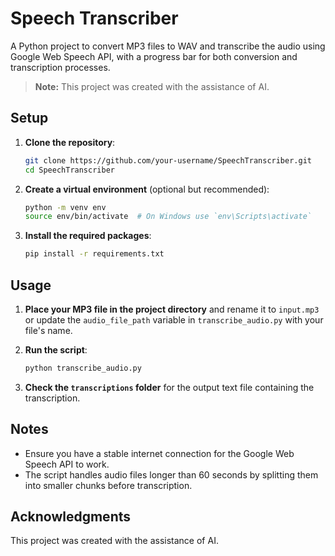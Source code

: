 # Speech Transcriber

A Python project to convert MP3 files to WAV and transcribe the audio using Google Web Speech API, with a progress bar for both conversion and transcription processes.

> **Note:** This project was created with the assistance of AI.

## Setup

1. **Clone the repository**:
    ```sh
    git clone https://github.com/your-username/SpeechTranscriber.git
    cd SpeechTranscriber
    ```

2. **Create a virtual environment** (optional but recommended):
    ```sh
    python -m venv env
    source env/bin/activate  # On Windows use `env\Scripts\activate`
    ```

3. **Install the required packages**:
    ```sh
    pip install -r requirements.txt
    ```

## Usage

1. **Place your MP3 file in the project directory** and rename it to `input.mp3` or update the `audio_file_path` variable in `transcribe_audio.py` with your file's name.

2. **Run the script**:
    ```sh
    python transcribe_audio.py
    ```

3. **Check the `transcriptions` folder** for the output text file containing the transcription.

## Notes

- Ensure you have a stable internet connection for the Google Web Speech API to work.
- The script handles audio files longer than 60 seconds by splitting them into smaller chunks before transcription.

## Acknowledgments

This project was created with the assistance of AI.
